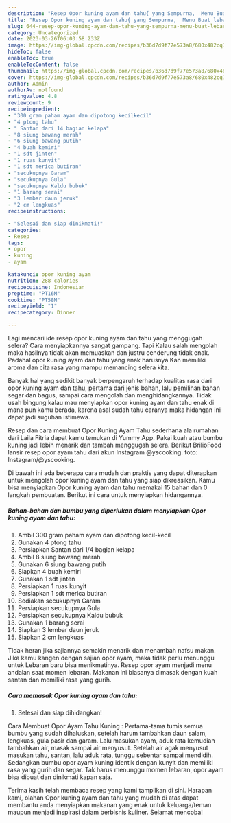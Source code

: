 ```yaml
---
description: "Resep Opor kuning ayam dan tahu{ yang Sempurna,  Menu Buat lebaran"
title: "Resep Opor kuning ayam dan tahu{ yang Sempurna,  Menu Buat lebaran"
slug: 644-resep-opor-kuning-ayam-dan-tahu-yang-sempurna-menu-buat-lebaran
category: Uncategorized
date: 2023-03-26T06:03:58.233Z
image: https://img-global.cpcdn.com/recipes/b36d7d9f77e573a8/680x482cq70/opor-kuning-ayam-dan-tahu-foto-resep-utama.jpg
hideToc: false
enableToc: true
enableTocContent: false
thumbnail: https://img-global.cpcdn.com/recipes/b36d7d9f77e573a8/680x482cq70/opor-kuning-ayam-dan-tahu-foto-resep-utama.jpg
cover: https://img-global.cpcdn.com/recipes/b36d7d9f77e573a8/680x482cq70/opor-kuning-ayam-dan-tahu-foto-resep-utama.jpg
author: Admin
authorAv: notfound
ratingvalue: 4.8
reviewcount: 9
recipeingredient:
- "300 gram paham ayam dan dipotong kecilkecil"
- "4 ptong tahu"
- " Santan dari 14 bagian kelapa"
- "8 siung bawang merah"
- "6 siung bawang putih"
- "4 buah kemiri"
- "1 sdt jinten"
- "1 ruas kunyit"
- "1 sdt merica butiran"
- "secukupnya Garam"
- "secukupnya Gula"
- "secukupnya Kaldu bubuk"
- "1 barang serai"
- "3 lembar daun jeruk"
- "2 cm lengkuas"
recipeinstructions:

- "Selesai dan siap dinikmati!"
categories:
- Resep
tags:
- opor
- kuning
- ayam

katakunci: opor kuning ayam 
nutrition: 288 calories
recipecuisine: Indonesian
preptime: "PT16M"
cooktime: "PT58M"
recipeyield: "1"
recipecategory: Dinner

---
```



Lagi mencari ide resep opor kuning ayam dan tahu yang menggugah selera? Cara menyiapkannya sangat gampang. Tapi Kalau salah mengolah maka hasilnya tidak akan memuaskan dan justru cenderung tidak enak. Padahal opor kuning ayam dan tahu yang enak harusnya Kan memiliki aroma dan cita rasa yang mampu memancing selera kita.


Banyak hal yang sedikit banyak berpengaruh terhadap kualitas rasa dari opor kuning ayam dan tahu, pertama dari jenis bahan, lalu pemilihan bahan segar dan bagus, sampai cara mengolah dan menghidangkannya. Tidak usah bingung kalau mau menyiapkan opor kuning ayam dan tahu enak di mana pun kamu berada, karena asal sudah tahu caranya maka hidangan ini dapat jadi suguhan istimewa.

Resep dan cara membuat Opor Kuning Ayam Tahu sederhana ala rumahan dari Laila Fitria dapat kamu temukan di Yummy App. Pakai kuah atau bumbu kuning jadi lebih menarik dan tambah menggugah selera. Berikut BrilioFood lansir resep opor ayam tahu dari akun Instagram @yscooking. foto: Instagram/@yscooking.


Di bawah ini ada beberapa cara mudah dan praktis yang dapat diterapkan untuk mengolah opor kuning ayam dan tahu yang siap dikreasikan. Kamu bisa menyiapkan Opor kuning ayam dan tahu memakai 15 bahan dan 0 langkah pembuatan. Berikut ini cara untuk menyiapkan hidangannya.

<!--inarticleads1-->

##### Bahan-bahan dan bumbu yang diperlukan dalam menyiapkan Opor kuning ayam dan tahu:

1. Ambil 300 gram paham ayam dan dipotong kecil-kecil
1. Gunakan 4 ptong tahu
1. Persiapkan  Santan dari 1/4 bagian kelapa
1. Ambil 8 siung bawang merah
1. Gunakan 6 siung bawang putih
1. Siapkan 4 buah kemiri
1. Gunakan 1 sdt jinten
1. Persiapkan 1 ruas kunyit
1. Persiapkan 1 sdt merica butiran
1. Sediakan secukupnya Garam
1. Persiapkan secukupnya Gula
1. Persiapkan secukupnya Kaldu bubuk
1. Gunakan 1 barang serai
1. Siapkan 3 lembar daun jeruk
1. Siapkan 2 cm lengkuas


Tidak heran jika sajiannya semakin menarik dan menambah nafsu makan. Jika kamu kangen dengan sajian opor ayam, maka tidak perlu menunggu untuk Lebaran baru bisa menikmatinya. Resep opor ayam menjadi menu andalan saat momen lebaran. Makanan ini biasanya dimasak dengan kuah santan dan memiliki rasa yang gurih. 

<!--inarticleads2-->

##### Cara memasak Opor kuning ayam dan tahu:


1. Selesai dan siap dihidangkan!

Cara Membuat Opor Ayam Tahu Kuning : Pertama-tama tumis semua bumbu yang sudah dihaluskan, setelah harum tambahkan daun salam, lengkuas, gula pasir dan garam. Lalu masukan ayam, aduk rata kemudian tambahkan air, masak sampai air menyusut. Setelah air agak menyusut masukan tahu, santan, lalu aduk rata, tunggu sebentar sampai mendidih. Sedangkan bumbu opor ayam kuning identik dengan kunyit dan memiliki rasa yang gurih dan segar. Tak harus menunggu momen lebaran, opor ayam bisa dibuat dan dinikmati kapan saja. 

Terima kasih telah membaca resep yang kami tampilkan di sini. Harapan kami, olahan Opor kuning ayam dan tahu yang mudah di atas dapat membantu anda menyiapkan makanan yang enak untuk keluarga/teman maupun menjadi inspirasi dalam berbisnis kuliner. Selamat mencoba!
